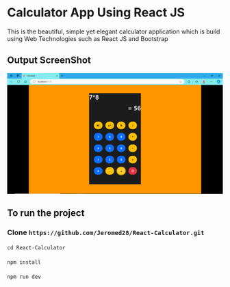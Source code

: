 # Calculator App Using React JS

This is the beautiful, simple yet elegant calculator application which is build using Web Technologies such as React JS and Bootstrap

## Output ScreenShot

![Output 1](./output.png)

## To run the project

### Clone `https://github.com/Jeromed28/React-Calculator.git` <br>

`cd React-Calculator` <br> <br>
`npm install` <br> <br>
`npm run dev`
